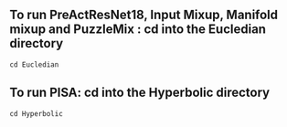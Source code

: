 
## To run PreActResNet18, Input Mixup, Manifold mixup and PuzzleMix : cd into the Eucledian directory 


```
cd Eucledian
```
## To run PISA: cd into the Hyperbolic directory

```
cd Hyperbolic
```
